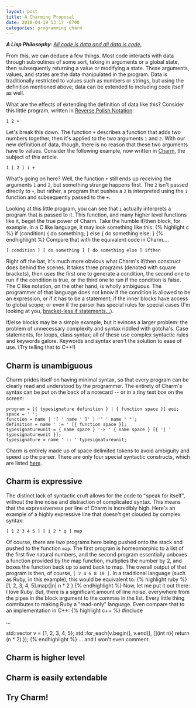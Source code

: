 ```yaml
---
layout: post
title: A Charming Proposal
date: 2018-04-19 13:17 -0700
categories: programming charm
---
```

_**A Lisp Philosophy**: [All code is data and all data is code.](http://wiki.c2.com/?DataAndCodeAreTheSameThing)_

From this, we can deduce a few things. Most code interacts with data through subroutines of some sort, taking in arguments or a global state, then subsequently returning a value or modifying a state. These arguments, values, and states are the data manipulated in the program. Data is traditionally restricted to values such as numbers or strings, but using the definition mentioned above; data can be extended to including code itself as well.

What are the effects of extending the definition of data like this? Consider this little program, written in [Reverse Polish Notation](https://en.wikipedia.org/wiki/Reverse_Polish_notation):
```
1 2 +
```
Let's break this down. The function `+` describes a function that adds two numbers together, then it's applied to the two arguments `1` and `2`. With our new definition of data, though, there is no reason that these two arguments have to values. Consider the following example, now written in [Charm](https://github.com/aearnus/charm), the subject of this article.
```
1 [ 2 ] i +
```
What's going on here? Well, the function `+` still ends up receiving the arguments `1` and `2`, but something strange happens first. The `2` isn't passed directly to `+`, but rather, a program that pushes a `2` is interpreted using the `i` function and subsequently passed to the `+`.

Looking at this little program, you can see that `i` actually interprets a program that is passed to it. This function, and many higher level functions like it, beget the true power of Charm. Take the humble if/then block, for example. In a C like language, it may look something like this:
{% highlight c %}
if (condition) {
    do something;
} else {
    do something else;
}
{% endhighlight %}
Compare that with the equivalent code in Charm....
```
[ condition ] [ do something ] [ do something else ] ifthen
```
Right off the bat, it's much more obvious what Charm's if/then construct does behind the scenes. It takes three programs (denoted with square brackets), then uses the first one to generate a condition, the second one to run if the condition is true, or the third one to run if the condition is false. The C like notation, on the other hand, is wholly ambiguous. The programmer of that language does not know if the condition is allowed to be an expression, or if it has to be a statement; if the inner blocks have access to global scope; or even if the parser has special rules for special cases (I'm looking at you, [bracket-less if statements...](https://stackoverflow.com/questions/97506/formatting-of-if-statements)).

If/else blocks may be a simple example, but it evinces a larger problem: the problem of unnecessary complexity and syntax riddled with gotcha's. Case statements, for loops, class syntax; all of these use complex syntactic rules and keywords galore. Keywords and syntax aren't the solution to ease of use. (Try telling that to C++!)

## Charm is unambiguous

Charm prides itself on having minimal syntax, so that every program can be clearly read and understood by the programmer. The entirety of Charm's syntax can be put on the back of a notecard -- or in a tiny text box on the screen:
```
program = [{ typesignature definition } | { function space }] eoi;
space = ' ';
function = name | '[ ' name ' ]' | '" ' name ' "';
definition = name ' := ' [{ function space }];
typesignatureunit = { name space } '-> ' { name space } [{ '| ' typesignatureunit }];
typesignature = name ' :: ' typesignatureunit;
```
Charm is entirely made up of space delimited tokens to avoid ambiguity and speed up the parser. There are only four special syntactic constructs, which are listed [here](https://github.com/aearnus/charm/blob/master/Readme.md#basic-syntax-and-implementation).

## Charm is expressive

The distinct lack of syntactic cruft allows for the code to "speak for itself", without the line noise and distraction of complicated syntax. This means that the expressiveness per line of Charm is incredibly high. Here's an example of a highly expressive line that doesn't get clouded by complex syntax:
```
[ 1 2 3 4 5 ] [ i 2 * q ] map
```
Of course, there are two programs here being pushed onto the stack and pushed to the function `map`. The first program is homeomorphic to a list of the first five natural numbers, and the second program essentially unboxes a function provided by the map function, multiplies the number by 2, and boxes the function back up to send back to map. The overall output of that program is then, of course, `[ 2 4 6 8 10 ]`. In a traditional language (such as Ruby, in this example), this would be equivalent to:
{% highlight ruby %}
[1, 2, 3, 4, 5].map{|n| n * 2 }
{% endhighlight %}
Now, let me put it out there: I love Ruby. But, there is a significant amount of line noise, everywhere from the pipes in the block argument to the commas in the list. Every little thing contributes to making Ruby a "read-only" language. Even compare that to an implementation in C++:
{% highlight c++ %}
#include <algorithm>

...

std::vector<int> v = {1, 2, 3, 4, 5};
std::for_each(v.begin(), v.end(), [](int n){ return (n * 2) });
{% endhighlight %}
... and I won't even comment.

## Charm is higher level

## Charm is easily extendable

## Try Charm!
